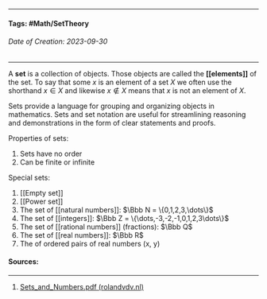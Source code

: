 __________________________________________________________________________
#### **Tags:** #Math/SetTheory 
###### *Date of Creation: 2023-09-30*
__________________________________________________________________________

A **set** is a collection of objects. Those objects are called the **[[elements]]** of the set. To say that some $x$ is an element of a set $X$ we often use the shorthand $x \in X$ and likewise $x \notin X$ means that $x$ is not an element of $X$.

Sets provide a language for grouping and organizing objects in mathematics. Sets and set notation are useful for streamlining reasoning and demonstrations in the form of clear statements and proofs. 

Properties of sets:
1. Sets have no order
2. Can be finite or infinite

Special sets:
1. [[Empty set]]
2. [[Power set]]
3. The set of [[natural numbers]]: $\Bbb N = \{0,1,2,3,\dots\}$
4. The set of [[integers]]: $\Bbb Z = \{\dots,-3,-2,-1,0,1,2,3\dots\}$
5. The set of [[rational numbers]] (fractions): $\Bbb Q$
6. The set of [[real numbers]]: $\Bbb R$
7. The of ordered pairs of real numbers (x, y)
#### Sources:
__________________________________________________________________________
1. [Sets_and_Numbers.pdf (rolandvdv.nl)](https://www.rolandvdv.nl/Sets_and_Numbers.pdf)